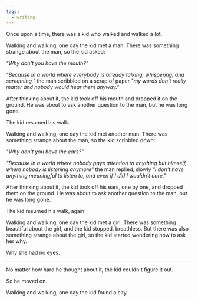 ```yaml
---
tags:
  - writing
---
```

Once upon a time, there was a kid who walked and walked a lot.

Walking and walking, one day the kid met a man. There was something strange about the man, so the kid asked:

*"Why don't you have the mouth?"*

*"Because in a world where everybody is already talking, whispering, and screaming,"* the man scribbled on a scrap of paper *"my words don't really matter and nobody would hear them anyway."*

After thinking about it, the kid took off his mouth and dropped it on the ground. He was about to ask another question to the man, but he was long gone.

The kid resumed his walk.

Walking and walking, one day the kid met another man. There was something strange about the man, so the kid scribbled down:

*"Why don't you have the ears?"*

*"Because in a world where nobody pays attention to anything but himself, where nobody is listening anymore"* the man replied, slowly *"I don't have anything meaningful to listen to, and even if I did I wouldn't care."*

After thinking about it, the kid took off his ears, one by one, and dropped them on the ground. He was about to ask another question to the man, but he was long gone.

The kid resumed his walk, again.

Walking and walking, one day the kid met a girl. There was something beautiful about the girl, and the kid stopped, breathless. But there was also something strange about the girl, so the kid started wondering how to ask her why.

Why she had no eyes.

---

No matter how hard he thought about it, the kid couldn't figure it out.

So he moved on.

Walking and walking, one day the kid found a city.